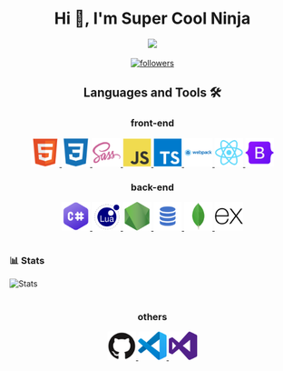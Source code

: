 <h1 align="center">Hi 👋, I'm Super Cool Ninja </h1>

<p style="margin: 15px;" align="center">
<img src="https://readme-typing-svg.herokuapp.com?duration=2500&color=ff5722&center=true&vCenter=true&lines=fullstack+developer;I+Love+Open+Source.;">
</p>

<div align="center"> 
  <a href="https://github.com/SuperCoolNinja">
  <img alt="followers" title="Follow me on Github" src="https://img.shields.io/github/followers/SuperCoolNinja?color=236ad3&labelColor=1155ba&style=for-the-badge&logo=github&label=Follow"/>
  </a>
</div>


<h2 align="center">Languages and Tools 🛠</h2>
<h3 align="center">front-end</h3>
<p align="center">
      <a href="https://developer.mozilla.org/fr/docs/Web/HTML" target="_blank"> <img src="https://raw.githubusercontent.com/devicons/devicon/1119b9f84c0290e0f0b38982099a2bd027a48bf1/icons/html5/html5-original.svg"alt="html" width="50" height="50"/> </a>
   <a href="https://developer.mozilla.org/fr/docs/Web/CSS" target="_blank"> <img src="https://raw.githubusercontent.com/devicons/devicon/1119b9f84c0290e0f0b38982099a2bd027a48bf1/icons/css3/css3-plain.svg"alt="css" width="50" height="50"/> </a>
   <a href="https://sass-lang.com/" target="_blank"> <img src="https://github.com/devicons/devicon/blob/1119b9f84c0290e0f0b38982099a2bd027a48bf1/icons/sass/sass-original.svg"alt="scss" width="50" height="50"/> </a>
        <a href="https://developer.mozilla.org/en-US/docs/Web/JavaScript" target="_blank"> <img src="https://raw.githubusercontent.com/devicons/devicon/master/icons/javascript/javascript-original.svg" alt="js" width="50" height="50"/> </a>
        <a href="https://www.typescriptlang.org/" target="_blank"> <img src="https://raw.githubusercontent.com/devicons/devicon/master/icons/typescript/typescript-original.svg" alt="typescript" width="50" height="50"/> </a>
        <a href="https://webpack.js.org" target="_blank"> <img src="https://raw.githubusercontent.com/devicons/devicon/d00d0969292a6569d45b06d3f350f463a0107b0d/icons/webpack/webpack-original-wordmark.svg" alt="webpack" width="50" height="50"/> </a>
       <a href="https://react.dev/blog/2023/03/16/introducing-react-dev" target="_blank"> <img src="https://raw.githubusercontent.com/devicons/devicon/1119b9f84c0290e0f0b38982099a2bd027a48bf1/icons/react/react-original.svg" alt="webpack" width="50" height="50"/> </a>
    <a href="https://getbootstrap.com/" target="_blank"> <img src="https://github.com/devicons/devicon/blob/1119b9f84c0290e0f0b38982099a2bd027a48bf1/icons/bootstrap/bootstrap-original.svg"alt="bootstrap" width="50" height="50"/> </a>
</p>

<h3 align="center">back-end</h3>
<p align="center">
      <a href="https://learn.microsoft.com/fr-fr/dotnet/csharp/" target="_blank"> <img src="https://raw.githubusercontent.com/github/explore/80688e429a7d4ef2fca1e82350fe8e3517d3494d/topics/csharp/csharp.png"alt="C#" width="50" height="50"/> </a>
   <a href="https://www.lua.org/" target="_blank"> <img src="https://raw.githubusercontent.com/github/explore/80688e429a7d4ef2fca1e82350fe8e3517d3494d/topics/lua/lua.png"alt="LUA" width="50" height="50"/> </a>
   <a href="https://nodejs.org/en" target="_blank"> <img src="https://raw.githubusercontent.com/github/explore/80688e429a7d4ef2fca1e82350fe8e3517d3494d/topics/nodejs/nodejs.png"alt="nodejs" width="50" height="50"/> </a>
        <a href="https://sql.sh/" target="_blank"> <img src="https://raw.githubusercontent.com/github/explore/80688e429a7d4ef2fca1e82350fe8e3517d3494d/topics/sql/sql.png" alt="sql" width="50" height="50"/> </a>
       <a href="https://www.mongodb.com/fr-fr" target="_blank"> <img src="https://raw.githubusercontent.com/devicons/devicon/1119b9f84c0290e0f0b38982099a2bd027a48bf1/icons/mongodb/mongodb-original.svg" alt="mongodb" width="50" height="50"/> </a>
  <a href="https://expressjs.com/fr/" target="_blank"> <img src="https://raw.githubusercontent.com/devicons/devicon/1119b9f84c0290e0f0b38982099a2bd027a48bf1/icons/express/express-original.svg" alt="expressjs" width="50" height="50"/> </a>
</p>

#

### 📊 Stats

![Stats](https://github-readme-stats.vercel.app/api?username=supercoolninja&show_icons=true&theme=gruvbox)

#
<h3 align="center">others</h3>
<p align="center">
   <a href="https://github.com/" target="_blank"> <img src="https://github.com/devicons/devicon/blob/1119b9f84c0290e0f0b38982099a2bd027a48bf1/icons/github/github-original.svg"alt="github" width="50" height="50"/> </a>
   <a href="https://code.visualstudio.com/" target="_blank"> <img src="https://github.com/devicons/devicon/blob/1119b9f84c0290e0f0b38982099a2bd027a48bf1/icons/vscode/vscode-original.svg"alt="vscode" width="50" height="50"/> </a>
        <a href="https://visualstudio.microsoft.com/fr/vs/" target="_blank"> <img src="https://github.com/devicons/devicon/blob/1119b9f84c0290e0f0b38982099a2bd027a48bf1/icons/visualstudio/visualstudio-plain.svg" alt="visual studio" width="50" height="50"/> </a>
</p>

